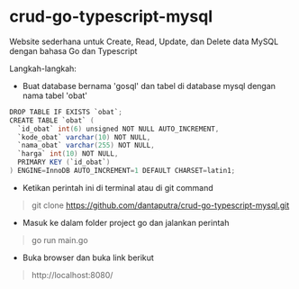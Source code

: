# crud-go-typescript-mysql

Website sederhana untuk Create, Read, Update, dan Delete data MySQL dengan bahasa Go dan Typescript

Langkah-langkah:
- Buat database bernama 'gosql' dan tabel di database mysql dengan nama tabel 'obat'

```java
DROP TABLE IF EXISTS `obat`;
CREATE TABLE `obat` (
  `id_obat` int(6) unsigned NOT NULL AUTO_INCREMENT,
  `kode_obat` varchar(10) NOT NULL,
  `nama_obat` varchar(255) NOT NULL,
  `harga` int(10) NOT NULL,
  PRIMARY KEY (`id_obat`)
) ENGINE=InnoDB AUTO_INCREMENT=1 DEFAULT CHARSET=latin1;
```

- Ketikan perintah ini di terminal atau di git command
> git clone https://github.com/dantaputra/crud-go-typescript-mysql.git
- Masuk ke dalam folder project go dan jalankan perintah
> go run main.go
- Buka browser dan buka link berikut
> http://localhost:8080/
